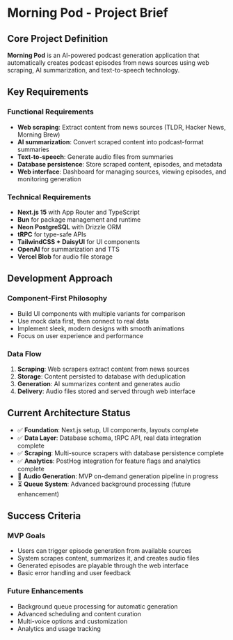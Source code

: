 # Morning Pod - Project Brief

## Core Project Definition

**Morning Pod** is an AI-powered podcast generation application that automatically creates podcast episodes from news sources using web scraping, AI summarization, and text-to-speech technology.

## Key Requirements

### Functional Requirements

- **Web scraping**: Extract content from news sources (TLDR, Hacker News, Morning Brew)
- **AI summarization**: Convert scraped content into podcast-format summaries
- **Text-to-speech**: Generate audio files from summaries
- **Database persistence**: Store scraped content, episodes, and metadata
- **Web interface**: Dashboard for managing sources, viewing episodes, and monitoring generation

### Technical Requirements

- **Next.js 15** with App Router and TypeScript
- **Bun** for package management and runtime
- **Neon PostgreSQL** with Drizzle ORM
- **tRPC** for type-safe APIs
- **TailwindCSS + DaisyUI** for UI components
- **OpenAI** for summarization and TTS
- **Vercel Blob** for audio file storage

## Development Approach

### Component-First Philosophy

- Build UI components with multiple variants for comparison
- Use mock data first, then connect to real data
- Implement sleek, modern designs with smooth animations
- Focus on user experience and performance

### Data Flow

1. **Scraping**: Web scrapers extract content from news sources
2. **Storage**: Content persisted to database with deduplication
3. **Generation**: AI summarizes content and generates audio
4. **Delivery**: Audio files stored and served through web interface

## Current Architecture Status

- ✅ **Foundation**: Next.js setup, UI components, layouts complete
- ✅ **Data Layer**: Database schema, tRPC API, real data integration complete
- ✅ **Scraping**: Multi-source scrapers with database persistence complete
- ✅ **Analytics**: PostHog integration for feature flags and analytics complete
- 🚧 **Audio Generation**: MVP on-demand generation pipeline in progress
- ⏳ **Queue System**: Advanced background processing (future enhancement)

## Success Criteria

### MVP Goals

- Users can trigger episode generation from available sources
- System scrapes content, summarizes it, and creates audio files
- Generated episodes are playable through the web interface
- Basic error handling and user feedback

### Future Enhancements

- Background queue processing for automatic generation
- Advanced scheduling and content curation
- Multi-voice options and customization
- Analytics and usage tracking
